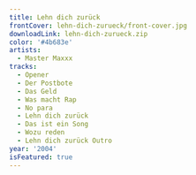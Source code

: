 ```yaml
---
title: Lehn dich zurück
frontCover: lehn-dich-zurueck/front-cover.jpg
downloadLink: lehn-dich-zurueck.zip
color: '#4b683e'
artists:
  - Master Maxxx
tracks:
  - Opener
  - Der Postbote
  - Das Geld
  - Was macht Rap
  - No para
  - Lehn dich zurück
  - Das ist ein Song
  - Wozu reden
  - Lehn dich zurück Outro
year: '2004'
isFeatured: true
---
```

